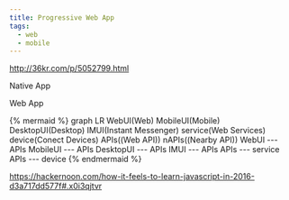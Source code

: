 ```yaml
---
title: Progressive Web App
tags:
  - web
  - mobile
---
```


http://36kr.com/p/5052799.html

Native App

Web App

{% mermaid %}
graph LR
   WebUI(Web)
   MobileUI(Mobile)
   DesktopUI(Desktop)
   IMUI(Instant Messenger)
   service(Web Services)
   device(Conect Devices)
   APIs((Web API))
   nAPIs((Nearby API))
   WebUI --- APIs
   MobileUI --- APIs
   DesktopUI --- APIs
   IMUI --- APIs
   APIs --- service
   APIs --- device
{% endmermaid %}

https://hackernoon.com/how-it-feels-to-learn-javascript-in-2016-d3a717dd577f#.x0i3qjtvr


